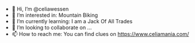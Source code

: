 - 👋 Hi, I’m @celiawessen
- 👀 I’m interested in: Mountain Biking
- 🌱 I’m currently learning: I am a Jack Of All Trades
- 💞️ I’m looking to collaborate on ...
- 📫 How to reach me: You can find clues on https://www.celiamania.com/

<!---
celiawessen/celiawessen is a ✨ special ✨ repository because its `README.md` (this file) appears on your GitHub profile.
You can click the Preview link to take a look at your changes.
--->
